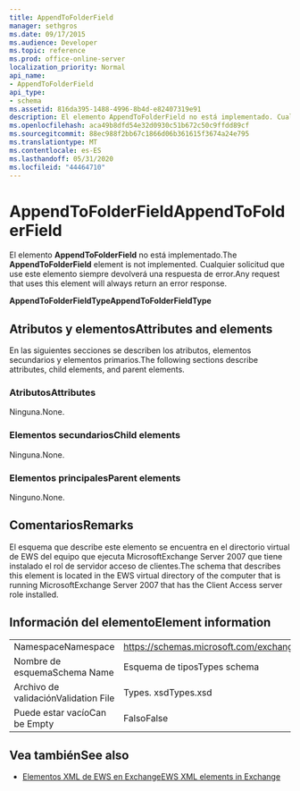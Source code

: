 ```yaml
---
title: AppendToFolderField
manager: sethgros
ms.date: 09/17/2015
ms.audience: Developer
ms.topic: reference
ms.prod: office-online-server
localization_priority: Normal
api_name:
- AppendToFolderField
api_type:
- schema
ms.assetid: 816da395-1488-4996-8b4d-e82407319e91
description: El elemento AppendToFolderField no está implementado. Cualquier solicitud que use este elemento siempre devolverá una respuesta de error.
ms.openlocfilehash: aca49b8dfd54e32d0930c51b672c50c9ffdd89cf
ms.sourcegitcommit: 88ec988f2bb67c1866d06b361615f3674a24e795
ms.translationtype: MT
ms.contentlocale: es-ES
ms.lasthandoff: 05/31/2020
ms.locfileid: "44464710"
---
```

# <a name="appendtofolderfield"></a><span data-ttu-id="68939-104">AppendToFolderField</span><span class="sxs-lookup"><span data-stu-id="68939-104">AppendToFolderField</span></span>

<span data-ttu-id="68939-105">El elemento **AppendToFolderField** no está implementado.</span><span class="sxs-lookup"><span data-stu-id="68939-105">The **AppendToFolderField** element is not implemented.</span></span> <span data-ttu-id="68939-106">Cualquier solicitud que use este elemento siempre devolverá una respuesta de error.</span><span class="sxs-lookup"><span data-stu-id="68939-106">Any request that uses this element will always return an error response.</span></span> 

<span data-ttu-id="68939-107">**AppendToFolderFieldType**</span><span class="sxs-lookup"><span data-stu-id="68939-107">**AppendToFolderFieldType**</span></span>

## <a name="attributes-and-elements"></a><span data-ttu-id="68939-108">Atributos y elementos</span><span class="sxs-lookup"><span data-stu-id="68939-108">Attributes and elements</span></span>

<span data-ttu-id="68939-109">En las siguientes secciones se describen los atributos, elementos secundarios y elementos primarios.</span><span class="sxs-lookup"><span data-stu-id="68939-109">The following sections describe attributes, child elements, and parent elements.</span></span>
  
### <a name="attributes"></a><span data-ttu-id="68939-110">Atributos</span><span class="sxs-lookup"><span data-stu-id="68939-110">Attributes</span></span>

<span data-ttu-id="68939-111">Ninguna.</span><span class="sxs-lookup"><span data-stu-id="68939-111">None.</span></span>
  
### <a name="child-elements"></a><span data-ttu-id="68939-112">Elementos secundarios</span><span class="sxs-lookup"><span data-stu-id="68939-112">Child elements</span></span>

<span data-ttu-id="68939-113">Ninguna.</span><span class="sxs-lookup"><span data-stu-id="68939-113">None.</span></span>
  
### <a name="parent-elements"></a><span data-ttu-id="68939-114">Elementos principales</span><span class="sxs-lookup"><span data-stu-id="68939-114">Parent elements</span></span>

<span data-ttu-id="68939-115">Ninguno.</span><span class="sxs-lookup"><span data-stu-id="68939-115">None.</span></span>
  
## <a name="remarks"></a><span data-ttu-id="68939-116">Comentarios</span><span class="sxs-lookup"><span data-stu-id="68939-116">Remarks</span></span>

<span data-ttu-id="68939-117">El esquema que describe este elemento se encuentra en el directorio virtual de EWS del equipo que ejecuta MicrosoftExchange Server 2007 que tiene instalado el rol de servidor acceso de clientes.</span><span class="sxs-lookup"><span data-stu-id="68939-117">The schema that describes this element is located in the EWS virtual directory of the computer that is running MicrosoftExchange Server 2007 that has the Client Access server role installed.</span></span>
  
## <a name="element-information"></a><span data-ttu-id="68939-118">Información del elemento</span><span class="sxs-lookup"><span data-stu-id="68939-118">Element information</span></span>

|||
|:-----|:-----|
|<span data-ttu-id="68939-119">Namespace</span><span class="sxs-lookup"><span data-stu-id="68939-119">Namespace</span></span>  <br/> |https://schemas.microsoft.com/exchange/services/2006/types  <br/> |
|<span data-ttu-id="68939-120">Nombre de esquema</span><span class="sxs-lookup"><span data-stu-id="68939-120">Schema Name</span></span>  <br/> |<span data-ttu-id="68939-121">Esquema de tipos</span><span class="sxs-lookup"><span data-stu-id="68939-121">Types schema</span></span>  <br/> |
|<span data-ttu-id="68939-122">Archivo de validación</span><span class="sxs-lookup"><span data-stu-id="68939-122">Validation File</span></span>  <br/> |<span data-ttu-id="68939-123">Types. xsd</span><span class="sxs-lookup"><span data-stu-id="68939-123">Types.xsd</span></span>  <br/> |
|<span data-ttu-id="68939-124">Puede estar vacío</span><span class="sxs-lookup"><span data-stu-id="68939-124">Can be Empty</span></span>  <br/> |<span data-ttu-id="68939-125">Falso</span><span class="sxs-lookup"><span data-stu-id="68939-125">False</span></span>  <br/> |
   
## <a name="see-also"></a><span data-ttu-id="68939-126">Vea también</span><span class="sxs-lookup"><span data-stu-id="68939-126">See also</span></span>

- [<span data-ttu-id="68939-127">Elementos XML de EWS en Exchange</span><span class="sxs-lookup"><span data-stu-id="68939-127">EWS XML elements in Exchange</span></span>](ews-xml-elements-in-exchange.md)

